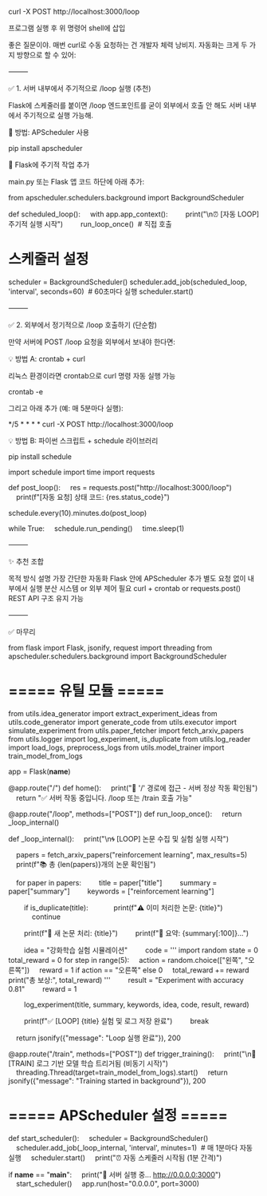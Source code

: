 
curl -X POST http://localhost:3000/loop

프로그램 실행 후 
위 명령어 shell에 삽입 




좋은 질문이야. 매번 curl로 수동 요청하는 건 개발자 체력 낭비지.
자동화는 크게 두 가지 방향으로 할 수 있어:

⸻

✅ 1. 서버 내부에서 주기적으로 /loop 실행 (추천)

Flask에 스케줄러를 붙이면 /loop 엔드포인트를 굳이 외부에서 호출 안 해도 서버 내부에서 주기적으로 실행 가능해.

🔧 방법: APScheduler 사용

pip install apscheduler

🔁 Flask에 주기적 작업 추가

main.py 또는 Flask 앱 코드 하단에 아래 추가:

from apscheduler.schedulers.background import BackgroundScheduler

def scheduled_loop():
    with app.app_context():
        print("\n⏰ [자동 LOOP] 주기적 실행 시작")
        run_loop_once()  # 직접 호출

# 스케줄러 설정
scheduler = BackgroundScheduler()
scheduler.add_job(scheduled_loop, 'interval', seconds=60)  # 60초마다 실행
scheduler.start()


⸻

✅ 2. 외부에서 정기적으로 /loop 호출하기 (단순함)

만약 서버에 POST /loop 요청을 외부에서 보내야 한다면:

💡 방법 A: crontab + curl

리눅스 환경이라면 crontab으로 curl 명령 자동 실행 가능

crontab -e

그리고 아래 추가 (예: 매 5분마다 실행):

*/5 * * * * curl -X POST http://localhost:3000/loop

💡 방법 B: 파이썬 스크립트 + schedule 라이브러리

pip install schedule

import schedule
import time
import requests

def post_loop():
    res = requests.post("http://localhost:3000/loop")
    print(f"[자동 요청] 상태 코드: {res.status_code}")

schedule.every(10).minutes.do(post_loop)

while True:
    schedule.run_pending()
    time.sleep(1)


⸻

✨ 추천 조합

목적	방식	설명
가장 간단한 자동화	Flask 안에 APScheduler 추가	별도 요청 없이 내부에서 실행
분산 시스템 or 외부 제어 필요	curl + crontab or requests.post()	REST API 구조 유지 가능


⸻

✅ 마무리

from flask import Flask, jsonify, request
import threading
from apscheduler.schedulers.background import BackgroundScheduler

# ===== 유틸 모듈 =====
from utils.idea_generator import extract_experiment_ideas
from utils.code_generator import generate_code
from utils.executor import simulate_experiment
from utils.paper_fetcher import fetch_arxiv_papers
from utils.logger import log_experiment, is_duplicate
from utils.log_reader import load_logs, preprocess_logs
from utils.model_trainer import train_model_from_logs

app = Flask(__name__)


@app.route("/")
def home():
    print("🔗 '/' 경로에 접근 - 서버 정상 작동 확인됨")
    return "✅ 서버 작동 중입니다. /loop 또는 /train 호출 가능"


@app.route("/loop", methods=["POST"])
def run_loop_once():
    return _loop_internal()


def _loop_internal():
    print("\n🌀 [LOOP] 논문 수집 및 실험 실행 시작")

    papers = fetch_arxiv_papers("reinforcement learning", max_results=5)
    print(f"📚 총 {len(papers)}개의 논문 확인됨")

    for paper in papers:
        title = paper["title"]
        summary = paper["summary"]
        keywords = ["reinforcement learning"]

        if is_duplicate(title):
            print(f"⚠️ 이미 처리한 논문: {title}")
            continue

        print(f"🧠 새 논문 처리: {title}")
        print(f"📄 요약: {summary[:100]}...")

        idea = "강화학습 실험 시뮬레이션"
        code = '''
import random
state = 0
total_reward = 0
for step in range(5):
    action = random.choice(["왼쪽", "오른쪽"])
    reward = 1 if action == "오른쪽" else 0
    total_reward += reward
print("총 보상:", total_reward)
'''
        result = "Experiment with accuracy 0.81"
        reward = 1

        log_experiment(title, summary, keywords, idea, code, result, reward)

        print(f"✅ [LOOP] {title} 실험 및 로그 저장 완료")
        break

    return jsonify({"message": "Loop 실행 완료"}), 200


@app.route("/train", methods=["POST"])
def trigger_training():
    print("\n🚀 [TRAIN] 로그 기반 모델 학습 트리거됨 (비동기 시작)")
    threading.Thread(target=train_model_from_logs).start()
    return jsonify({"message": "Training started in background"}), 200


# ===== APScheduler 설정 =====
def start_scheduler():
    scheduler = BackgroundScheduler()
    scheduler.add_job(_loop_internal, 'interval', minutes=1)  # 매 1분마다 자동 실행
    scheduler.start()
    print("⏰ 자동 스케줄러 시작됨 (1분 간격)")


if __name__ == "__main__":
    print("🔧 서버 실행 중... http://0.0.0.0:3000")
    start_scheduler()
    app.run(host="0.0.0.0", port=3000)
